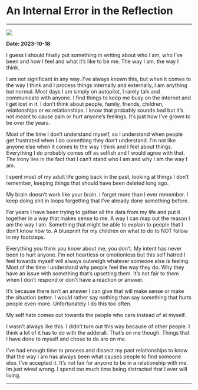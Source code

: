 # An Internal Error in the Reflection

---


![](https://begininfiniteloop.wordpress.com/wp-content/uploads/2023/11/image.jpg?w=1024)

**Date: 2023-10-18**

I guess I should finally put something in writing about who I am, who I’ve been and how I feel and what it’s like to be me. The way I am, the way I think.

I am not significant in any way. I’ve always known this, but when it comes to the way I think and I process things internally and externally, I am anything but normal. Most days I am simply on autopilot, I rarely talk and communicate with anyone. I find things to keep me busy on the internet and I get lost in it. I don’t think about people, family, friends, children, relationships or ex relationships. I know that probably sounds bad but it’s not meant to cause pain or hurt anyone’s feelings. It’s just how I’ve grown to be over the years.

Most of the time I don’t understand myself, so I understand when people get frustrated when I do something they don’t understand. I’m not like anyone else when it comes to the way I think and I feel about things. Everything I do probably comes off as selfish and I would agree with that. The irony lies in the fact that I can’t stand who I am and why I am the way I am.

I spent most of my adult life going back in the past, looking at things I don’t remember, keeping things that should have been deleted long ago.

My brain doesn’t work like your brain. I forget more than I ever remember. I keep doing shit in loops forgetting that I’ve already done something before.

For years I have been trying to gather all the data from my life and put it together in a way that makes sense to me. A way I can map out the reason I am the way I am. Something that might be able to explain to people that I don’t know how to. A blueprint for my children on what to do to NOT follow in my footsteps.

Everything you think you know about me, you don’t. My intent has never been to hurt anyone. I’m not heartless or emotionless but this self hatred I feel towards myself will always outweigh whatever someone else is feeling. Most of the time I understand why people feel the way they do. Why they have an issue with something that’s upsetting them. It’s not fair to them when I don’t respond or don’t have a reaction or answer.

It’s because there isn’t an answer I can give that will make sense or make the situation better. I would rather say nothing than say something that hurts people even more. Unfortunately I do this too often.

My self hate comes out towards the people who care instead of at myself.

I wasn’t always like this. I didn’t turn out this way because of other people. I think a lot of it has to do with the adderall. That’s on me though. Things that I have done to myself and chose to do are on me.

I’ve had enough time to process and dissect my past relationships to know that the way I am has always been what causes people to find someone else. I’ve accepted it. It’s not fair for anyone to be in a relationship with me. Im just wired wrong. I spend too much time being distracted that I ever will living.


---
